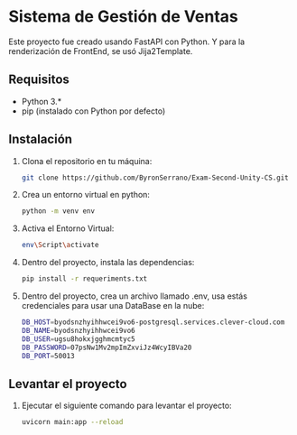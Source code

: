 # Sistema de Gestión de Ventas

Este proyecto fue creado usando FastAPI con Python. Y para la renderización de FrontEnd, se usó Jija2Template.

## Requisitos
- Python 3.* 
- pip (instalado con Python por defecto)

## Instalación
1. Clona el repositorio en tu máquina:

   ```bash
   git clone https://github.com/ByronSerrano/Exam-Second-Unity-CS.git
   ```

2. Crea un entorno virtual en python:

   ```bash
   python -m venv env
   ```

3. Activa el Entorno Virtual:

   ```bash
   env\Script\activate
   ```


4. Dentro del proyecto, instala las dependencias:

   ```bash
   pip install -r requeriments.txt
   ```

4. Dentro del proyecto, crea un archivo llamado .env, usa estás credenciales para usar una DataBase en la nube:

   ```bash
   DB_HOST=byodsnzhyihhwcei9vo6-postgresql.services.clever-cloud.com
   DB_NAME=byodsnzhyihhwcei9vo6
   DB_USER=ugsu8hokxjgghmcmtyc5
   DB_PASSWORD=07psNw1Mv2mpImZxviJz4WcyIBVa20
   DB_PORT=50013
   ```

## Levantar el proyecto

1. Ejecutar el siguiente comando para levantar el proyecto:

   ```bash
   uvicorn main:app --reload
   ```
